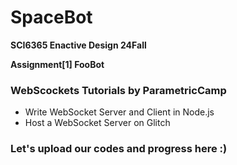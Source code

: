 # SpaceBot

**SCI6365 Enactive Design 24Fall**

**Assignment[1] FooBot**

### WebScockets Tutorials by ParametricCamp

- Write WebSocket Server and Client in Node.js
- Host a WebSocket Server on Glitch

### Let's upload our codes and progress here :)
